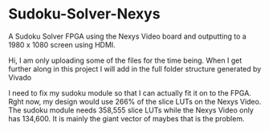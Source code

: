 # Sudoku-Solver-Nexys
A Sudoku Solver FPGA using the Nexys Video board and outputting to a 1980 x 1080 screen using HDMI.

Hi, I am only uploading some of the files for the time being. When I get further along in this project I will add in the full folder structure generated by Vivado

I need to fix my sudoku module so that I can actually fit it on to the FPGA. Rght now, my design would use 266% of the slice LUTs on the Nexys Video. The sudoku module needs 358,555 slice LUTs while the Nexys Video only has 134,600. It is mainly the giant vector of maybes that is the problem. 
